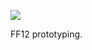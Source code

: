 ![](https://db-feed.s3.amazonaws.com/legacy/Screen_Shot_2019_10_07_at_1_51_50_PM-1570470847690.png)

FF12 prototyping.
